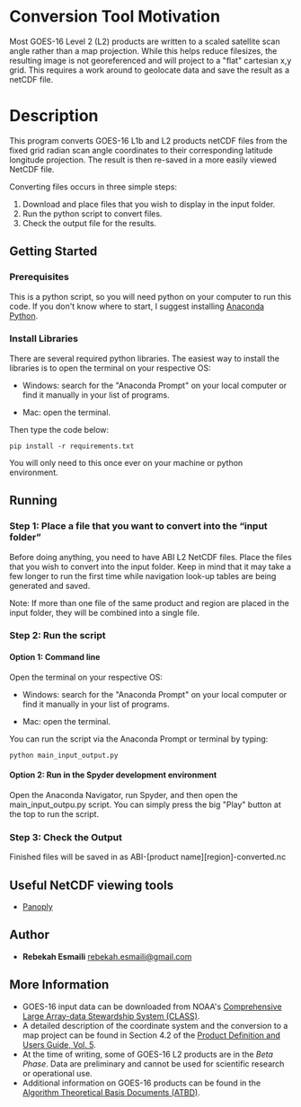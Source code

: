 # Conversion Tool Motivation

Most GOES-16 Level 2 (L2) products are written to a scaled satellite scan angle rather than a map projection. While this helps reduce filesizes, the resulting image is not georeferenced and will project to a "flat" cartesian x,y grid. This requires a work around to geolocate data and save the result as a netCDF file.

# Description
This program converts GOES-16 L1b and L2 products netCDF files from the fixed grid radian scan angle coordinates to their corresponding latitude longitude projection. The result is then re-saved in a more easily viewed NetCDF file.

Converting files occurs in three simple steps:
1. Download and place files that you wish to display in the input folder.
2. Run the python script to convert files.
3. Check the output file for the results.

## Getting Started
### Prerequisites
This is a python script, so you will need python on your computer to run this code. If you don't know where to start, I suggest installing [Anaconda Python](https://anaconda.org/anaconda/python).

### Install Libraries
There are several required python libraries. The easiest way to install the libraries is to open the terminal on your respective OS:

* Windows: search for the "Anaconda Prompt" on your local computer or find it manually in your list of programs.

* Mac: open the terminal.

Then type the code below:
```
pip install -r requirements.txt
```
You will only need to this once ever on your machine or python environment.

## Running
### Step 1: Place a file that you want to convert into the “input folder”
Before doing anything, you need to have ABI L2 NetCDF files. Place the files that you wish to convert into the input folder. Keep in mind that it may take a few longer to run the first time while navigation look-up tables are being generated and saved.

Note: If more than one file of the same product and region are placed in the input folder, they will be combined into a single file.
### Step 2: Run the script

#### Option 1: Command line
Open the terminal on your respective OS:
* Windows: search for the "Anaconda Prompt" on your local computer or find it manually in your list of programs.

* Mac: open the terminal.

You can run the script via the Anaconda Prompt or terminal by typing:
```
python main_input_output.py
```

#### Option 2: Run in the Spyder development environment
Open the Anaconda Navigator, run Spyder, and then open the main_input_outpu.py script. You can simply press the big "Play" button at the top to run the script.

### Step 3: Check the Output
Finished files will be saved in as ABI-[product name][region]-converted.nc

## Useful NetCDF viewing tools

* [Panoply](https://www.giss.nasa.gov/tools/panoply/)

## Author

* **Rebekah Esmaili** [rebekah.esmaili@gmail.com](mailto:rebekah.esmaili@gmail.com)

## More Information

* GOES-16 input data can be downloaded from NOAA's [Comprehensive Large Array-data Stewardship System (CLASS)](https://www.class.noaa.gov/).
* A detailed description of the coordinate system and the conversion to a map project can be found in Section 4.2 of the [Product Definition and Users Guide, Vol. 5](www.goes-r.gov/products/docs/PUG-L2+-vol5.pdf).
* At the time of writing, some of GOES-16 L2 products are in the *Beta Phase*. Data are preliminary and cannot be used for scientific research or operational use.
* Additional information on GOES-16 products can be found in the [Algorithm Theoretical Basis Documents (ATBD)](http://www.goes-r.gov/resources/docs.html).
